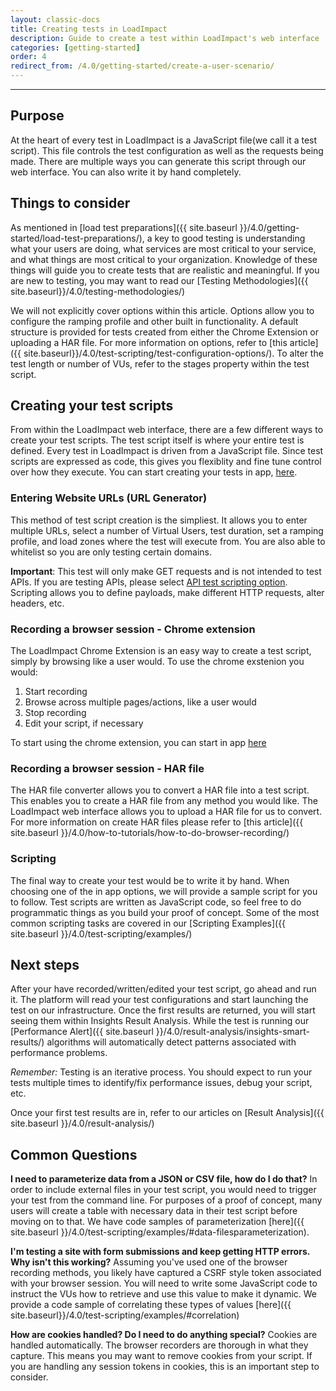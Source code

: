 ```yaml
---
layout: classic-docs
title: Creating tests in LoadImpact
description: Guide to create a test within LoadImpact's web interface
categories: [getting-started]
order: 4
redirect_from: /4.0/getting-started/create-a-user-scenario/
---
```


***

## Purpose

At the heart of every test in LoadImpact is a JavaScript file(we call it a test script).  This file controls the test configuration as well as the requests being made.  There are multiple ways you can generate this script through our web interface.  You can also write it by hand completely.

## Things to consider

As mentioned in [load test preparations]({{ site.baseurl }}/4.0/getting-started/load-test-preparations/), a key to good testing is understanding what your users are doing, what services are most critical to your service, and what things are most critical to your organization. Knowledge of these things will guide you to create tests that are realistic and meaningful. If you are new to testing, you may want to read our [Testing Methodologies]({{ site.baseurl}}/4.0/testing-methodologies/)

We will not explicitly cover options within this article.  Options allow you to configure the ramping profile and other built in functionality. A default structure is provided for tests created from either the Chrome Extension or uploading a HAR file. For more information on options, refer to [this article]({{ site.baseurl}}/4.0/test-scripting/test-configuration-options/). To alter the test length or number of VUs, refer to the stages property within the test script.

## Creating your test scripts

From within the LoadImpact web interface, there are a few different ways to create your test scripts. The test script itself is where your entire test is defined. Every test in LoadImpact is driven from a JavaScript file.  Since test scripts are expressed as code, this gives you flexiblity and fine tune control over how they execute. You can start creating your tests in app, [here](https://app.loadimpact.com/k6/tests/new).

### Entering Website URLs (URL Generator)

This method of test script creation is the simpliest. It allows you to enter multiple URLs, select a number of Virtual Users, test duration, set a ramping profile, and
load zones where the test will execute from. You are also able to whitelist so you are only testing certain domains.

**Important**:  This test will only make GET requests and is not intended to test APIs. If you are testing APIs, please select [API test scripting option](https://app.loadimpact.com/k6/tests/custom/editor?type=api). Scripting allows you to define payloads, make different HTTP requests, alter headers, etc.

### Recording a browser session - Chrome extension

The LoadImpact Chrome Extension is an easy way to create a test script, simply by browsing like a user would. To use the chrome exstenion you would:

1. Start recording
2. Browse across multiple pages/actions, like a user would
3. Stop recording
4. Edit your script, if necessary

To start using the chrome extension, you can start in app [here](https://app.loadimpact.com/k6/tests/recording-instructions)

### Recording a browser session - HAR file

The HAR file converter allows you to convert a HAR file into a test script.  This enables you to create a HAR file from any method you would like. The LoadImpact web interface allows you to upload a HAR file for us to convert. For more information on create HAR files please refer to [this article]({{ site.baseurl }}/4.0/how-to-tutorials/how-to-do-browser-recording/)

### Scripting

The final way to create your test would be to write it by hand.  When choosing one of the in app options, we will provide a sample script for you to follow.  Test scripts
are written as JavaScript code, so feel free to do programmatic things as you build your proof of concept. Some of the most common scripting tasks are covered in our
[Scripting Examples]({{ site.baseurl }}/4.0/test-scripting/examples/)


## Next steps

After your have recorded/written/edited your test script, go ahead and run it. The platform will read your test configurations and start launching the test on our
infrastructure. Once the first results are returned, you will start seeing them within Insights Result Analysis. While the test is running our
[Performance Alert]({{ site.baseurl }}/4.0/result-analysis/insights-smart-results/) algorithms will automatically detect patterns associated with performance problems.

*Remember:* Testing is an iterative process.  You should expect to run your tests multiple times to identify/fix performance issues, debug your script, etc.

Once your first test results are in, refer to our articles on [Result Analysis]({{ site.baseurl }}/4.0/result-analysis/)

## Common Questions

**I need to parameterize data from a JSON or CSV file, how do I do that?**
In order to include external files in your test script, you would need to trigger your test from the command line. For purposes of a proof of concept, many users
will create a table with necessary data in their test script before moving on to that.  We have code samples of parameterization [here]({{ site.baseurl }}/4.0/test-scripting/examples/#data-filesparameterization).

**I'm testing a site with form submissions and keep getting HTTP errors. Why isn't this working?**
Assuming you've used one of the browser recording methods, you likely have captured a CSRF style token associated with your browser session.  You will need to write some
JavaScript code to instruct the VUs how to retrieve and use this value to make it dynamic. We provide a code sample of correlating these types of values [here]({{ site.baseurl}}/4.0/test-scripting/examples/#correlation)

**How are cookies handled? Do I need to do anything special?**
Cookies are handled automatically.  The browser recorders are thorough in what they capture.  This means you may want to remove cookies from your script.  If
you are handling any session tokens in cookies, this is an important step to consider.
<!--stackedit_data:
eyJoaXN0b3J5IjpbLTMzMDE5NjQwOF19
-->
